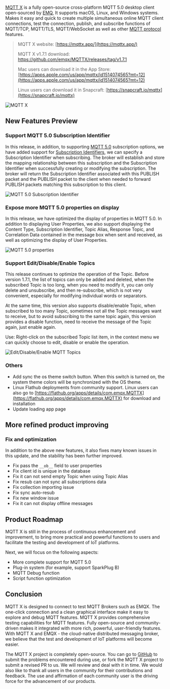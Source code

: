 [MQTT X](https://mqttx.app/) is a fully open-source cross-platform MQTT 5.0 desktop client open-sourced by [EMQ](https://www.emqx.com/en), It supports macOS, Linux, and Windows systems. Makes it easy and quick to create multiple simultaneous online MQTT client connections, test the connection, publish, and subscribe functions of MQTT/TCP, MQTT/TLS, MQTT/WebSocket as well as other [MQTT protocol](https://www.emqx.com/en/mqtt) features.

> MQTT X website: [https://mqttx.app/](https://mqttx.app/)
>
> MQTT X v1.7.1 download: [https://github.com/emqx/MQTTX/releases/tag/v1.7.1 ](https://github.com/emqx/MQTTX/releases/tag/v1.7.1 )
>
> Mac users can download it in the App Store: [https://apps.apple.com/us/app/mqttx/id1514074565?mt=12](https://apps.apple.com/us/app/mqttx/id1514074565?mt=12)
>
> Linux users can download it in Snapcraft: [https://snapcraft.io/mqttx](https://snapcraft.io/mqttx)

![MQTT X](https://assets.emqx.com/images/ed504e3746e5b9d67360ccd359d463df.png)

## New Features Preview

### Support MQTT 5.0 Subscription Identifier

In this release, in addition, to supporting [MQTT 5.0](https://www.emqx.com/en/mqtt/mqtt5) subscription options, we have added support for [Subscription Identifiers](https://www.emqx.com/en/blog/subscription-identifier-and-subscription-options), we can specify a Subscription Identifier when subscribing. The broker will establish and store the mapping relationship between this subscription and the Subscription Identifier when successfully creating or modifying the subscription. The broker will return the Subscription Identifier associated with this PUBLISH packet and the PUBLISH packet to the client when needed to forward PUBLISH packets matching this subscription to this client.

![MQTT 5.0 Subscription Identifier](https://assets.emqx.com/images/d7fe5b3b7611351c1e2b21d42e181108.png)

### Expose more MQTT 5.0 properties on display

In this release, we have optimized the display of properties in MQTT 5.0. In addition to displaying User Properties, we also support displaying the Content Type, Subscription Identifier, Topic Alias, Response Topic, and Correlation Data contained in the message box when sent and received, as well as optimizing the display of User Properties.

![MQTT 5.0 properties](https://assets.emqx.com/images/f06ec9b6d35c81f256913f244cd128f2.png)

### Support Edit/Disable/Enable Topics

This release continues to optimize the operation of the Topic. Before version 1.7.1, the list of topics can only be added and deleted, when the subscribed Topic is too long, when you need to modify it, you can only delete and unsubscribe, and then re-subscribe, which is not very convenient, especially for modifying individual words or separators.

At the same time, this version also supports disable/enable Topic, when subscribed to too many Topic, sometimes not all the Topic messages want to receive, but to avoid subscribing to the same topic again, this version provides a disable function, need to receive the message of the Topic again, just enable again.

Use: Right-click on the subscribed Topic list item, in the context menu we can quickly choose to edit, disable or enable the operation.

![Edit/Disable/Enable MQTT Topics](https://assets.emqx.com/images/f508a287cf7275542e8e64989e017998.png)

### Others

- Add sync the os theme switch button. When this switch is turned on, the system theme colors will be synchronized with the OS theme.
- Linux Flathub deployments from community support. Linux users can also go to [https://flathub.org/apps/details/com.emqx.MQTTX](https://flathub.org/apps/details/com.emqx.MQTTX) for download and installation
- Update loading app page

## More refined product improving

### Fix and optimization

In addition to the above new features, it also fixes many known issues in this update, and the stability has been further improved.

- Fix pass the `__ob__` field to user properties
- Fix client id is unique in the database
- Fix it can not send empty Topic when using Topic Alias
- Fix resub can not sync all subscriptions data
- Fix collection importing issue
- Fix sync auto-resub
- Fix new window issue
- Fix it can not display offline messages

## Product Roadmap

MQTT X is still in the process of continuous enhancement and improvement, to bring more practical and powerful functions to users and facilitate the testing and development of IoT platforms.

Next, we will focus on the following aspects:

- More complete support for MQTT 5.0
- Plug-in system (for example, support SparkPlug B)
- MQTT Debug function
- Script function optimization

## Conclusion

MQTT X is designed to connect to test MQTT Brokers such as EMQX. The one-click connection and a clean graphical interface make it easy to explore and debug MQTT features. MQTT X provides comprehensive testing capabilities for MQTT features. Fully open-source and community-driven makes it integrated with more rich, powerful, user-friendly features. With MQTT X and EMQX - the cloud-native distributed messaging broker, we believe that the test and development of IoT platforms will become easier.

The MQTT X project is completely open-source. You can go to [GitHub](https://github.com/emqx/MQTTX/issues?q=is%3Aissue+is%3Aopen+sort%3Aupdated-desc) to submit the problems encountered during use, or fork the MQTT X project to submit a revised PR to us. We will review and deal with it in time. We would also like to thank all users in the community for their contributions and feedback. The use and affirmation of each community user is the driving force for the advancement of our products.
